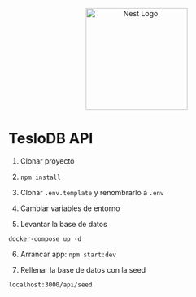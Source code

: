 <p align="center">
  <a href="http://nestjs.com/" target="blank"><img src="https://nestjs.com/img/logo-small.svg" width="200" alt="Nest Logo" /></a>
</p>

# TesloDB API

1. Clonar proyecto

2. `npm install`

3. Clonar `.env.template` y renombrarlo a `.env`

4. Cambiar variables de entorno

5. Levantar la base de datos

```
docker-compose up -d
```

6. Arrancar app: `npm start:dev`

7. Rellenar la base de datos con la seed

```
localhost:3000/api/seed
```
